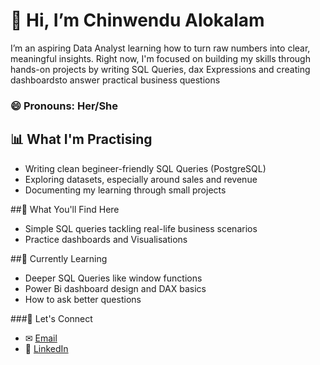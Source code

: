 
# 👋 Hi, I’m Chinwendu Alokalam
I’m an aspiring Data Analyst learning how to turn raw numbers into clear, meaningful insights.
Right now, I'm focused on building my skills through hands-on projects by writing SQL Queries, dax Expressions and creating dashboardsto answer practical business questions

### 😄 Pronouns: Her/She

## 📊 What I'm Practising
- Writing clean begineer-friendly SQL Queries (PostgreSQL)
- Exploring datasets, especially around sales and revenue
- Documenting my learning through small projects

##📕 What You'll Find Here
- Simple SQL queries tackling real-life business scenarios
- Practice dashboards and Visualisations

##🌱 Currently Learning 
- Deeper SQL Queries like window functions
- Power Bi dashboard design and DAX basics
- How to ask better questions

###📮 Let's Connect
- ✉ [Email](chinwendualokalam@gmail.com)
- 💼 [LinkedIn](www.linkedin.com/in/chinwendu-alokalam-11a3aa348)
